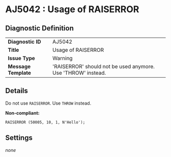 # AJ5042 : Usage of RAISERROR

## Diagnostic Definition

<table>
  <tr>
    <td class="header"><b>Diagnostic ID</b></td>
    <td>AJ5042</td>
  </tr>
  <tr>
    <td class="header"><b>Title</b></td>
    <td>Usage of RAISERROR</td>
  </tr>
  <tr>
    <td class="header"><b>Issue Type</b></td>
    <td>Warning</td>
  </tr>
  <tr>
    <td class="header"><b>Message Template</b></td>
    <td>'RAISERROR' should not be used anymore. Use 'THROW' instead.</td>
  </tr>
  
</table>

## Details

Do not use `RAISERROR`. Use `THROW` instead.

**Non-compliant:**

```tsql
RAISERROR (50005, 10, 1, N'Hello');
```


## Settings

*none*

